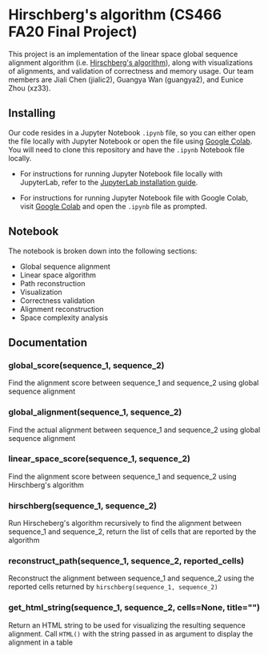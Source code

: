 # Hirschberg's algorithm (CS466 FA20 Final Project)
This project is an implementation of the linear space global sequence alignment algorithm (i.e. [Hirschberg's algorithm](https://en.wikipedia.org/wiki/Hirschberg%27s_algorithm)), along with visualizations of alignments, and validation of correctness and memory usage. Our team members are 
Jiali Chen (jialic2), Guangya Wan (guangya2), and Eunice Zhou (xz33).

## Installing
Our code resides in a Jupyter Notebook `.ipynb` file, so you can either open the file locally with Jupyter Notebook or open the file using [Google Colab](https://colab.research.google.com/). You will need to clone this repository and have the `.ipynb` Notebook file locally.

- For instructions for running Jupyter Notebook file locally with JupyterLab, refer to the [JupyterLab installation guide](https://jupyter.org/install).

- For instructions for running Jupyter Notebook file with Google Colab, visit [Google Colab](https://colab.research.google.com/) and open the `.ipynb` file as prompted.

## Notebook

The notebook is broken down into the following sections: 

- Global sequence alignment
- Linear space algorithm
- Path reconstruction
- Visualization
- Correctness validation
- Alignment reconstruction
- Space complexity analysis

## Documentation

### global_score(sequence_1, sequence_2)

Find the alignment score between sequence_1 and sequence_2 using global sequence alignment

### global_alignment(sequence_1, sequence_2)

Find the actual alignment between sequence_1 and sequence_2 using global sequence alignment

### linear_space_score(sequence_1, sequence_2)

Find the alignment score between sequence_1 and sequence_2 using Hirschberg's algorithm

### hirschberg(sequence_1, sequence_2)

Run Hirscheberg's algorithm recursively to find the alignment between sequence_1 and sequence_2, return the list of cells that are reported by the algorithm

### reconstruct_path(sequence_1, sequence_2, reported_cells)

Reconstruct the alignment between sequence_1 and sequence_2 using the reported cells returned by `hirschberg(sequence_1, sequence_2)`

### get_html_string(sequence_1, sequence_2, cells=None, title="")

Return an HTML string to be used for visualizing the resulting sequence alignment. Call `HTML()` with the string passed in as argument to display the alignment in a table